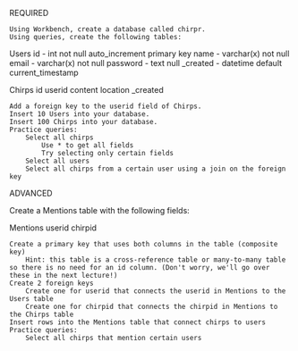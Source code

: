 
REQUIRED

    Using Workbench, create a database called chirpr.
    Using queries, create the following tables:

Users
  id - int not null auto_increment primary key
  name - varchar(x) not null
  email - varchar(x) not null
  password - text null
  _created - datetime default current_timestamp

Chirps
  id
  userid
  content
  location
  _created

    Add a foreign key to the userid field of Chirps.
    Insert 10 Users into your database.
    Insert 100 Chirps into your database.
    Practice queries:
        Select all chirps
            Use * to get all fields
            Try selecting only certain fields
        Select all users
        Select all chirps from a certain user using a join on the foreign key

ADVANCED

Create a Mentions table with the following fields:

Mentions
  userid
  chirpid

    Create a primary key that uses both columns in the table (composite key)
        Hint: this table is a cross-reference table or many-to-many table so there is no need for an id column. (Don't worry, we'll go over these in the next lecture!)
    Create 2 foreign keys
        Create one for userid that connects the userid in Mentions to the Users table
        Create one for chirpid that connects the chirpid in Mentions to the Chirps table
    Insert rows into the Mentions table that connect chirps to users
    Practice queries:
        Select all chirps that mention certain users

